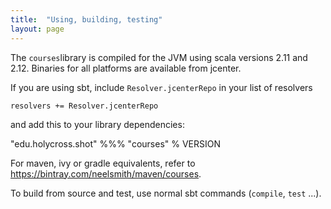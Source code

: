 ```yaml
---
title:  "Using, building, testing"
layout: page
---
```


The `courses`library is compiled for the JVM using scala versions  2.11 and 2.12. Binaries for all platforms are available from jcenter.

If you are using sbt, include `Resolver.jcenterRepo` in your list of resolvers

    resolvers += Resolver.jcenterRepo

and add this to your library dependencies:

"edu.holycross.shot" %%% "courses" % VERSION


For maven, ivy or gradle equivalents, refer to https://bintray.com/neelsmith/maven/courses.

To build from source and test, use normal sbt commands (`compile`, `test` ...).
